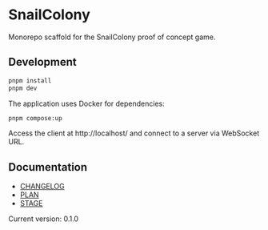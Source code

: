 # SnailColony

Monorepo scaffold for the SnailColony proof of concept game.

## Development

```bash
pnpm install
pnpm dev
```

The application uses Docker for dependencies:

```bash
pnpm compose:up
```

Access the client at http://localhost/ and connect to a server via WebSocket URL.

## Documentation

- [CHANGELOG](CHANGELOG.md)
- [PLAN](PLAN.md)
- [STAGE](STAGE.md)

Current version: 0.1.0
